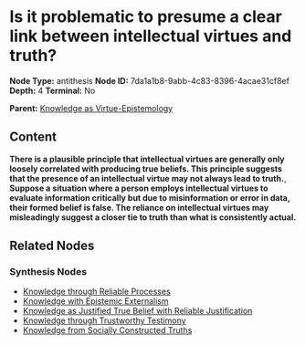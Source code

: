 # Is it problematic to presume a clear link between intellectual virtues and truth?

**Node Type:** antithesis
**Node ID:** 7da1a1b8-9abb-4c83-8396-4acae31cf8ef
**Depth:** 4
**Terminal:** No

**Parent:** [Knowledge as Virtue-Epistemology](knowledge-as-virtue-epistemology-synthesis-72b2ebb8-972b-445b-bcc0-4aa0f854e7a4.md)

## Content

**There is a plausible principle that intellectual virtues are generally only loosely correlated with producing true beliefs. This principle suggests that the presence of an intellectual virtue may not always lead to truth.**, **Suppose a situation where a person employs intellectual virtues to evaluate information critically but due to misinformation or error in data, their formed belief is false. The reliance on intellectual virtues may misleadingly suggest a closer tie to truth than what is consistently actual.**

## Related Nodes

### Synthesis Nodes

- [Knowledge through Reliable Processes](knowledge-through-reliable-processes-synthesis-aa371fca-0195-447b-bf7b-1420c8b3896d.md)
- [Knowledge with Epistemic Externalism](knowledge-with-epistemic-externalism-synthesis-927246ce-58b9-4912-ad45-6edebc3dc4d9.md)
- [Knowledge as Justified True Belief with Reliable Justification](knowledge-as-justified-true-belief-with-reliable-justification-synthesis-dd6a739b-1660-4735-8aa7-8124bef7dc86.md)
- [Knowledge through Trustworthy Testimony](knowledge-through-trustworthy-testimony-synthesis-8c472ecf-4a0d-41c1-aae3-54b24d36b38d.md)
- [Knowledge from Socially Constructed Truths](knowledge-from-socially-constructed-truths-synthesis-5b8aeef1-e2aa-464d-97e3-e4785b8ebc8e.md)
